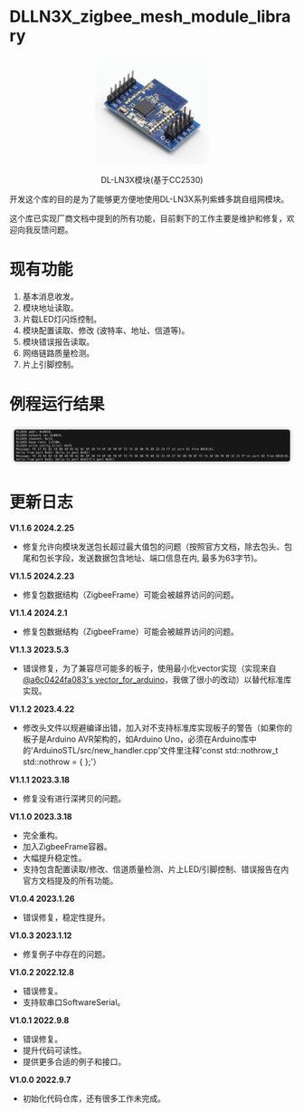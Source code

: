 # DLLN3X_zigbee_mesh_module_library

<div align="center">
    <img src="imgs/dl-ln3x.png" alt="DL-LN3X" style="width:40%; height:auto;">
</div>
<p align="center">DL-LN3X模块(基于CC2530)</p>

开发这个库的目的是为了能够更方便地使用DL-LN3X系列紫蜂多跳自组网模块。

这个库已实现厂商文档中提到的所有功能，目前剩下的工作主要是维护和修复，欢迎向我反馈问题。

# 现有功能

1. 基本消息收发。
2. 模块地址读取。
3. 片载LED灯闪烁控制。
4. 模块配置读取、修改 (波特率、地址、信道等)。
5. 模块错误报告读取。
6. 网络链路质量检测。
7. 片上引脚控制。

# 例程运行结果

![example](./imgs/example.png)

# 更新日志

**V1.1.6 2024.2.25**

+ 修复允许向模块发送包长超过最大值包的问题（按照官方文档，除去包头、包尾和包长字段，发送数据包含地址、端口信息在内, 最多为63字节)。

**V1.1.5 2024.2.23**

+ 修复包数据结构（ZigbeeFrame）可能会被越界访问的问题。

**V1.1.4 2024.2.1**

+ 修复包数据结构（ZigbeeFrame）可能会被越界访问的问题。

**V1.1.3 2023.5.3**

+ 错误修复，为了兼容尽可能多的板子，使用最小化vector实现（实现来自 [@a6c0424fa083's vector_for_arduino](https://github.com/a6c0424fa083/vector_for_arduino)，我做了很小的改动）以替代标准库实现。

**V1.1.2 2023.4.22**

+ 修改头文件以规避编译出错，加入对不支持标准库实现板子的警告（如果你的板子是Arduino AVR架构的，如Arduino Uno，必须在Arduino库中的'ArduinoSTL/src/new_handler.cpp'文件里注释'const std::nothrow_t std::nothrow = { };'）

**V1.1.1 2023.3.18**

+ 修复没有进行深拷贝的问题。

**V1.1.0 2023.3.18**

+ 完全重构。
+ 加入ZigbeeFrame容器。
+ 大幅提升稳定性。
+ 支持包含配置读取/修改、信道质量检测、片上LED/引脚控制、错误报告在内官方文档提及的所有功能。

**V1.0.4 2023.1.26**

- 错误修复，稳定性提升。

**V1.0.3 2023.1.12**

- 修复例子中存在的问题。

**V1.0.2 2022.12.8**

- 错误修复。
- 支持软串口SoftwareSerial。

**V1.0.1 2022.9.8**

- 错误修复。
- 提升代码可读性。
- 提供更多合适的例子和接口。

**V1.0.0 2022.9.7**

- 初始化代码仓库，还有很多工作未完成。

